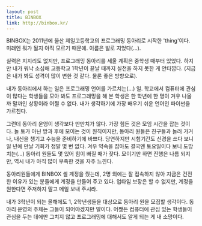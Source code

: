 ```yaml
---
layout: post
title: BINBOX
link: http://binbox.kr/
---
```


BINBOX는 2011년에 울산 제일고등학교의 프로그래밍 동아리로 시작한 'thing'이다. 미래엔 뭐가 될지 아직 모르기 때문에. 이름은 발로 지었다(...).

실력은 지지리도 없지만, 프로그래밍 동아리를 세울 계획은 중학생 때부터 있었다. 하지만 내가 워낙 소심해 고등학교 1학년이 끝날 때까지 실천을 하지 못한 게 안타깝다. (지금은 내가 봐도 성격이 많이 변한 것 같다. 물론 좋은 방향으로).

내가 동아리에서 하는 일은 프로그래밍 언어를 가르치는(...) 일. 학교에서 컴퓨터에 관심이 많다는 학생들을 모아 봐도 프로그래밍을 해 본 학생은 한 학년에 한 명이 겨우 나올까 말까인 상황이라 어쩔 수 없다. 내가 생각하기에 가장 배우기 쉬운 언어인 파이썬을 가르친다.

그런데 동아리 운영이 생각보다 만만치가 않다. 가장 힘든 것은 모임 시간을 잡는 것이다. 놀 토가 아닌 방과 후에 모이는 것이 원칙이지만, 동아리 원들은 친구들과 놀러 가거나, 내신을 챙기고 수능을 준비하기에 바쁘다. 당연하지만 시험기간도 신경을 쓰다 보니 일 년에 만날 기회가 정말 몇 번 없다. 겨우 약속을 잡아도 결국엔 토요일이다 보니 도망치는(...) 동아리 원들도 몇 있어 힘이 빠질 때가 잦다. 모이기만 하면 진행은 나름 되지만, 역시 내가 아직 많이 부족한 것을 자주 느낀다.

동아리원들에게 BINBOX 셸 계정을 줬는데, 2명 외에는 잘 접속하지 않아 지금은 건전한 이유가 있는 분들에게 계정을 만들어 주고 있다. 업타임 보장은 할 수 없지만, 계정을 원한다면 주저하지 말고 메일 보내 주시라.

내가 3학년이 되는 올해에도 1, 2학년생들을 대상으로 동아리 원을 모집할 생각이다. 동아리 운영의 주체는 그들이 되어야겠지만 말이다. 어쨌든 컴퓨터에 관심 있는 학생들이 관심을 두는 데에만 그치지 않고 프로그래밍에 대해서도 알게 되는 게 내 소망이다.
